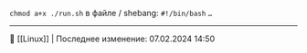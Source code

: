 `chmod a+x ./run.sh`
в файле / shebang:
`#!/bin/bash`
`…`

----
📂 [[Linux]] | Последнее изменение: 07.02.2024 14:50